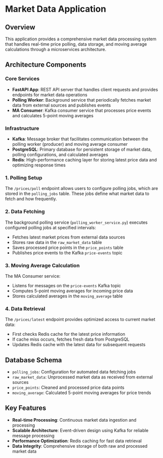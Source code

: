 # Market Data Application

## Overview

This application provides a comprehensive market data processing system that handles real-time price polling, data storage, and moving average calculations through a microservices architecture.

## Architecture Components

### Core Services

- **FastAPI App**: REST API server that handles client requests and provides endpoints for market data operations
- **Polling Worker**: Background service that periodically fetches market data from external sources and publishes events
- **MA Consumer**: Kafka consumer service that processes price events and calculates 5-point moving averages

### Infrastructure

- **Kafka**: Message broker that facilitates communication between the polling worker (producer) and moving average consumer
- **PostgreSQL**: Primary database for persistent storage of market data, polling configurations, and calculated averages
- **Redis**: High-performance caching layer for storing latest price data and optimizing response times


### 1. Polling Setup
The `/prices/poll` endpoint allows users to configure polling jobs, which are stored in the `polling_jobs` table. These jobs define what market data to fetch and how frequently.

### 2. Data Fetching
The background polling service (`polling_worker_service.py`) executes configured polling jobs at specified intervals:
- Fetches latest market prices from external data sources
- Stores raw data in the `raw_market_data` table
- Saves processed price points in the `price_points` table
- Publishes price events to the Kafka `price-events` topic

### 3. Moving Average Calculation
The MA Consumer service:
- Listens for messages on the `price-events` Kafka topic
- Computes 5-point moving averages for incoming price data
- Stores calculated averages in the `moving_average` table

### 4. Data Retrieval
The `/prices/latest` endpoint provides optimized access to current market data:
- First checks Redis cache for the latest price information
- If cache miss occurs, fetches fresh data from PostgreSQL
- Updates Redis cache with the latest data for subsequent requests

## Database Schema

- `polling_jobs`: Configuration for automated data fetching jobs
- `raw_market_data`: Unprocessed market data as received from external sources
- `price_points`: Cleaned and processed price data points
- `moving_average`: Calculated 5-point moving averages for price trends

## Key Features

- **Real-time Processing**: Continuous market data ingestion and processing
- **Scalable Architecture**: Event-driven design using Kafka for reliable message processing
- **Performance Optimization**: Redis caching for fast data retrieval
- **Data Integrity**: Comprehensive storage of both raw and processed market data